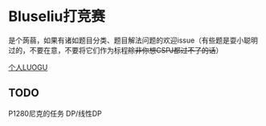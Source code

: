 # Bluseliu打竞赛
是个蒟蒻，如果有诸如题目分类、题目解法问题的欢迎issue（有些题是耍小聪明过的，不要在意，不要将它们作为标程~~除非你想CSPJ都过不了的话~~）

[个人LUOGU](https://www.luogu.com.cn/user/601999)

## TODO
P1280尼克的任务 DP/线性DP